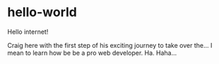 # hello-world

Hello internet!

Craig here with the first step of his exciting journey to take over the...
I mean to learn how be be a pro web developer. Ha. Haha...
